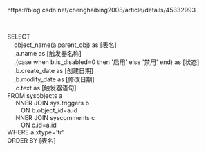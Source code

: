 <p>https://blog.csdn.net/chenghaibing2008/article/details/45332993</p>
<p>&nbsp;</p>
<p>SELECT&nbsp; &nbsp;<br />&nbsp;&nbsp;&nbsp; object_name(a.parent_obj) as [表名] &nbsp;<br />&nbsp;&nbsp;&nbsp; ,a.name as [触发器名称] &nbsp;<br />&nbsp;&nbsp;&nbsp; ,(case when b.is_disabled=0 then '启用' else '禁用' end) as [状态] &nbsp;<br />&nbsp;&nbsp;&nbsp; ,b.create_date as [创建日期] &nbsp;<br />&nbsp;&nbsp;&nbsp; ,b.modify_date as [修改日期] &nbsp;<br />&nbsp;&nbsp;&nbsp; ,c.text as [触发器语句] &nbsp;<br />FROM sysobjects a &nbsp;<br />&nbsp;&nbsp;&nbsp; INNER JOIN sys.triggers b &nbsp;<br />&nbsp;&nbsp;&nbsp;&nbsp;&nbsp;&nbsp;&nbsp; ON b.object_id=a.id &nbsp;<br />&nbsp;&nbsp;&nbsp; INNER JOIN syscomments c &nbsp;<br />&nbsp;&nbsp;&nbsp;&nbsp;&nbsp;&nbsp;&nbsp; ON c.id=a.id &nbsp;<br />WHERE a.xtype='tr' &nbsp;<br />ORDER BY [表名] <br /><img src="https://img2020.cnblogs.com/blog/636208/202111/636208-20211130115351563-1892136152.png" alt="" loading="lazy" /></p>
<p>&nbsp;</p>